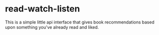 # read-watch-listen

This is a simple little api interface that gives book recommendations based upon something you've already read and liked.